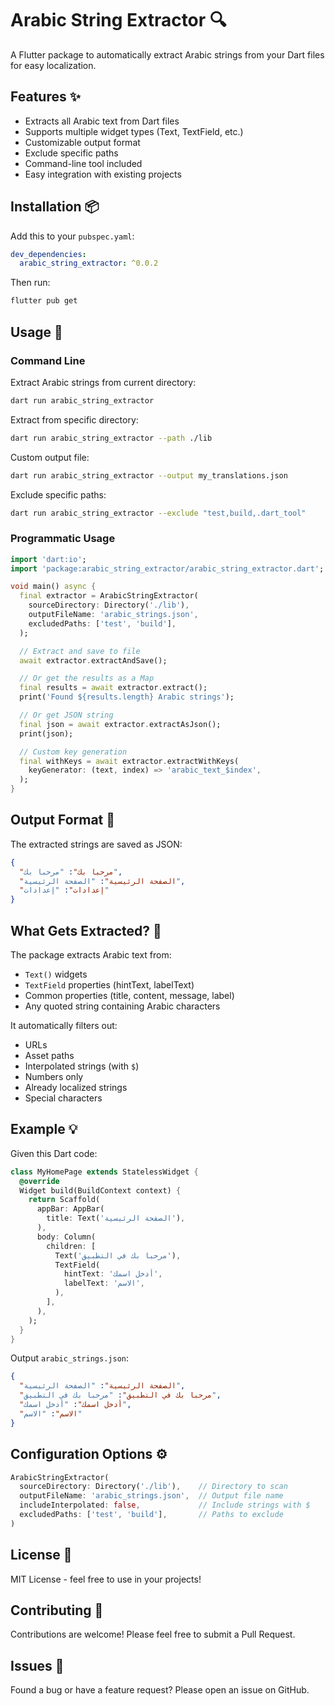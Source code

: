 # Arabic String Extractor 🔍

A Flutter package to automatically extract Arabic strings from your Dart files for easy localization.

## Features ✨

- Extracts all Arabic text from Dart files
- Supports multiple widget types (Text, TextField, etc.)
- Customizable output format
- Exclude specific paths
- Command-line tool included
- Easy integration with existing projects

## Installation 📦

Add this to your `pubspec.yaml`:

```yaml
dev_dependencies:
  arabic_string_extractor: ^0.0.2
```

Then run:

```bash
flutter pub get
```

## Usage 🚀

### Command Line

Extract Arabic strings from current directory:

```bash
dart run arabic_string_extractor
```

Extract from specific directory:

```bash
dart run arabic_string_extractor --path ./lib
```

Custom output file:

```bash
dart run arabic_string_extractor --output my_translations.json
```

Exclude specific paths:

```bash
dart run arabic_string_extractor --exclude "test,build,.dart_tool"
```

### Programmatic Usage

```dart
import 'dart:io';
import 'package:arabic_string_extractor/arabic_string_extractor.dart';

void main() async {
  final extractor = ArabicStringExtractor(
    sourceDirectory: Directory('./lib'),
    outputFileName: 'arabic_strings.json',
    excludedPaths: ['test', 'build'],
  );

  // Extract and save to file
  await extractor.extractAndSave();

  // Or get the results as a Map
  final results = await extractor.extract();
  print('Found ${results.length} Arabic strings');

  // Or get JSON string
  final json = await extractor.extractAsJson();
  print(json);

  // Custom key generation
  final withKeys = await extractor.extractWithKeys(
    keyGenerator: (text, index) => 'arabic_text_$index',
  );
}
```

## Output Format 📄

The extracted strings are saved as JSON:

```json
{
  "مرحبا بك": "مرحبا بك",
  "الصفحة الرئيسية": "الصفحة الرئيسية",
  "إعدادات": "إعدادات"
}
```

## What Gets Extracted? 🎯

The package extracts Arabic text from:

- `Text()` widgets
- `TextField` properties (hintText, labelText)
- Common properties (title, content, message, label)
- Any quoted string containing Arabic characters

It automatically filters out:

- URLs
- Asset paths
- Interpolated strings (with `$`)
- Numbers only
- Already localized strings
- Special characters

## Example 💡

Given this Dart code:

```dart
class MyHomePage extends StatelessWidget {
  @override
  Widget build(BuildContext context) {
    return Scaffold(
      appBar: AppBar(
        title: Text('الصفحة الرئيسية'),
      ),
      body: Column(
        children: [
          Text('مرحبا بك في التطبيق'),
          TextField(
            hintText: 'أدخل اسمك',
            labelText: 'الاسم',
          ),
        ],
      ),
    );
  }
}
```

Output `arabic_strings.json`:

```json
{
  "الصفحة الرئيسية": "الصفحة الرئيسية",
  "مرحبا بك في التطبيق": "مرحبا بك في التطبيق",
  "أدخل اسمك": "أدخل اسمك",
  "الاسم": "الاسم"
}
```

## Configuration Options ⚙️

```dart
ArabicStringExtractor(
  sourceDirectory: Directory('./lib'),    // Directory to scan
  outputFileName: 'arabic_strings.json',  // Output file name
  includeInterpolated: false,             // Include strings with $
  excludedPaths: ['test', 'build'],       // Paths to exclude
)
```

## License 📝

MIT License - feel free to use in your projects!

## Contributing 🤝

Contributions are welcome! Please feel free to submit a Pull Request.

## Issues 🐛

Found a bug or have a feature request? Please open an issue on GitHub.
